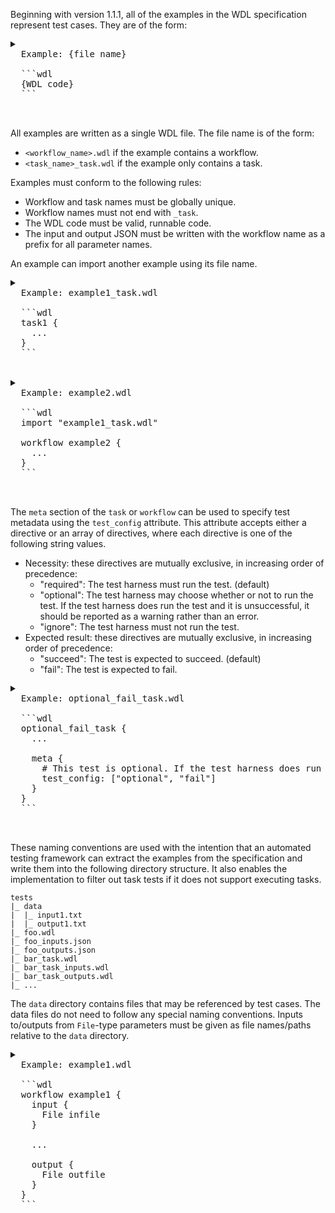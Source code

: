 Beginning with version 1.1.1, all of the examples in the WDL specification represent test cases. They are of the form:

<pre>
<details>
  <summary>
  Example: {file name}

  ```wdl
  {WDL code}
  ```
  </summary>
  <p>
  Example input:

  ```json
  {input json}
  ```

  Example output:

  ```json
  {output json}
  ``` 
  </p>
</details>
</pre>

All examples are written as a single WDL file. The file name is of the form:

* `<workflow_name>.wdl` if the example contains a workflow.
* `<task_name>_task.wdl` if the example only contains a task.

Examples must conform to the following rules:

* Workflow and task names must be globally unique.
* Workflow names must not end with `_task`.
* The WDL code must be valid, runnable code.
* The input and output JSON must be written with the workflow name as a prefix for all parameter names.

An example can import another example using its file name.

<pre>
<details>
  <summary>
  Example: example1_task.wdl

  ```wdl
  task1 {
    ...
  }
  ```
  </summary>
  <p>...</p>
</details>
<details>
  <summary>
  Example: example2.wdl

  ```wdl
  import "example1_task.wdl"

  workflow example2 {
    ...
  }
  ```
  </summary>
  <p>...</p>
</details>
</pre>

The `meta` section of the `task` or `workflow` can be used to specify test metadata using the `test_config` attribute. This attribute accepts either a directive or an array of directives, where each directive is one of the following string values.

* Necessity: these directives are mutually exclusive, in increasing order of precedence:
    * "required": The test harness must run the test. (default)
    * "optional": The test harness may choose whether or not to run the test. If the test harness does run the test and it is unsuccessful, it should be reported as a warning rather than an error.
    * "ignore": The test harness must not run the test.
* Expected result: these directives are mutually exclusive, in increasing order of precedence:
    * "succeed": The test is expected to succeed. (default)
    * "fail": The test is expected to fail.

<pre>
<details>
  <summary>
  Example: optional_fail_task.wdl

  ```wdl
  optional_fail_task {
    ...

    meta {
      # This test is optional. If the test harness does run it, then it's expected to fail.
      test_config: ["optional", "fail"]
    }
  }
  ```
  </summary>
  <p>...</p>
</details>
</pre>

These naming conventions are used with the intention that an automated testing framework can extract the examples from the specification and write them into the following directory structure. It also enables the implementation to filter out task tests if it does not support executing tasks.

```
tests
|_ data
|  |_ input1.txt
|  |_ output1.txt
|_ foo.wdl
|_ foo_inputs.json
|_ foo_outputs.json
|_ bar_task.wdl
|_ bar_task_inputs.wdl
|_ bar_task_outputs.wdl
|_ ...
```

The `data` directory contains files that may be referenced by test cases. The data files do not need to follow any special naming conventions. Inputs to/outputs from `File`-type parameters must be given as file names/paths relative to the `data` directory.

<pre>
<details>
  <summary>
  Example: example1.wdl

  ```wdl
  workflow example1 {
    input {
      File infile
    }

    ...

    output {
      File outfile
    }
  }
  ```
  </summary>
  <p>
  Example input:

  ```json
  {
    "example1.infile": "input1.txt"
  }
  ```

  Example output:

  ```json
  {
    "example1.outfile": "output1.txt"
  }
  ``` 
  </p>
</details>